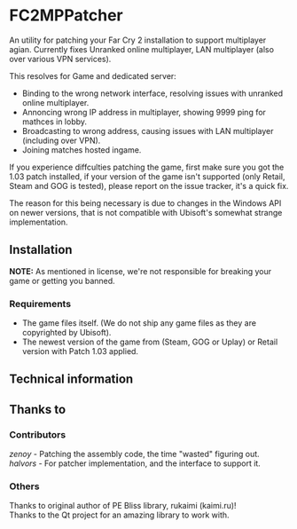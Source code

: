 # FC2MPPatcher
An utility for patching your Far Cry 2 installation to support multiplayer agian. 
Currently fixes Unranked online multiplayer, LAN multiplayer (also over various VPN services).

This resolves for Game and dedicated server:
 * Binding to the wrong network interface, resolving issues with unranked online multiplayer. 
 * Annoncing wrong IP address in multiplayer, showing 9999 ping for mathces in lobby. 
 * Broadcasting to wrong address, causing issues with LAN multiplayer (including over VPN). 
 * Joining matches hosted ingame.

If you experience diffculties patching the game, first make sure you got the 1.03 patch installed, if your version of the game isn't supported (only Retail, Steam and GOG is tested), please report on the issue tracker, it's a quick fix.

The reason for this being necessary is due to changes in the Windows API on newer versions, that is not compatible with Ubisoft's somewhat strange implementation.

## Installation
<b>NOTE:</b> As mentioned in license, we're not responsible for breaking your game or getting you banned.

### Requirements
 * The game files itself. (We do not ship any game files as they are copyrighted by Ubisoft). 
 * The newest version of the game from (Steam, GOG or Uplay) or Retail version with Patch 1.03 applied. 

## Technical information

## Thanks to
### Contributors
<i>zenoy</i> - Patching the assembly code, the time "wasted" figuring out.  
<i>halvors</i> - For patcher implementation, and the interface to support it.  

### Others
Thanks to original author of PE Bliss library, rukaimi (kaimi.ru)!  
Thanks to the Qt project for an amazing library to work with.  
